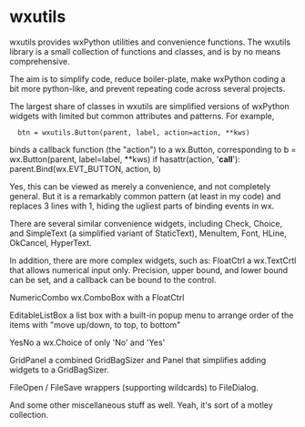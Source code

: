 wxutils
=======

wxutils provides wxPython utilities and convenience functions.  The wxutils
library is a small collection of functions and classes, and is by no means
comprehensive.

The aim is to simplify code, reduce boiler-plate, make wxPython coding a
bit more python-like, and prevent repeating code across several projects.

The largest share of classes in wxutils are simplified versions of wxPython
widgets with limited but common attributes and patterns.  For example,

      btn = wxutils.Button(parent, label, action=action, **kws)

binds a callback function (the "action") to a wx.Button, corresponding to
      b = wx.Button(parent, label=label, **kws)
      if hasattr(action, '__call__'):
          parent.Bind(wx.EVT_BUTTON, action, b)

Yes, this can be viewed as merely a convenience, and not completely
general.  But it is a remarkably common pattern (at least in my code) and
replaces 3 lines with 1, hiding the ugliest parts of binding events in wx.

There are several similar convenience widgets, including Check, Choice, and
SimpleText (a simplified variant of StaticText), MenuItem, Font, HLine,
OkCancel, HyperText.


In addition, there are more complex widgets, such as:
   FloatCtrl  a wx.TextCrtl that allows numerical input only. Precision,
              upper bound, and lower bound can be set, and a callback
              can be bound to the control.

   NumericCombo  wx.ComboBox with a FloatCtrl

   EditableListBox a list box with a built-in popup menu to arrange order of
              the items with "move up/down, to top, to bottom"

   YesNo      a wx.Choice of only 'No' and 'Yes'

   GridPanel  a combined GridBagSizer and Panel that simplifies adding
              widgets to a GridBagSizer.

   FileOpen / FileSave  wrappers (supporting wildcards) to FileDialog.


And some other miscellaneous stuff as well.  Yeah, it's sort of a motley collection.



